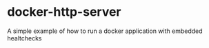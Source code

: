 # docker-http-server

A simple example of how to run a docker application with embedded healtchecks

